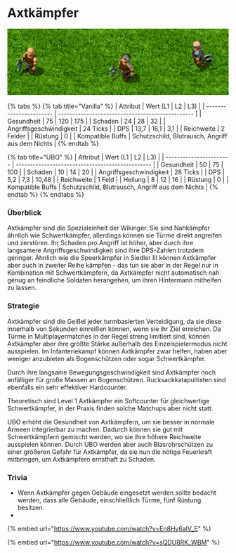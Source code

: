 # Axtkämpfer

![Level 1, 2 und 3 Axtkämpfer in einer Reihe](../.gitbook/assets/Axtilineup.png)

{% tabs %}
{% tab title="Vanilla" %}
| Attribut                | Wert (L1 \| L2 \| L3)                            |
| ----------------------- | ------------------------------------------------ |
| Gesundheit              | 75 \| 120 \| 175                                 |
| Schaden                 | 24 \| 28 \| 32                                   |
| Angriffsgeschwindigkeit | 24 Ticks                                         |
| DPS                     | 13,7 \| 16,1 \| 3,1                              |
| Reichweite              | 2 Felder                                         |
| Rüstung                 | 0                                                |
| Kompatible Buffs        | Schutzschild, Blutrausch, Angriff aus dem Nichts |
{% endtab %}

{% tab title="UBO" %}
| Attribut                | Wert (L1 \| L2 \| L3)                            |
| ----------------------- | ------------------------------------------------ |
| Gesundheit              | 50 \| 75 \| 100                                  |
| Schaden                 | 10 \| 14 \| 20                                   |
| Angriffsgeschwindigkeit | 28 Ticks                                         |
| DPS                     | 5,2 \| 7,3 \| 10,48                              |
| Reichweite              | 1 Feld                                           |
| Heilung                 | 8 \| 12 \| 16                                    |
| Rüstung                 | 0                                                |
| Kompatible Buffs        | Schutzschild, Blutrausch, Angriff aus dem Nichts |
{% endtab %}
{% endtabs %}

### Überblick

Axtkämpfer sind die Spezialeinheit der Wikinger. Sie sind Nahkämpfer ähnlich wie Schwertkämpfer, allerdings können sie Türme direkt angreifen und zerstören. Ihr Schaden pro Angriff ist höher, aber durch ihre langsamere Angriffsgeschwindigkeit sind ihre DPS-Zahlen trotzdem geringer. Ähnlich wie die Speerkämpfer in Siedler III können Axtkämpfer aber auch in zweiter Reihe kämpfen - das tun sie aber in der Regel nur in Kombination mit Schwertkämpfern, da Axtkämpfer nicht automatisch nah genug an feindliche Soldaten herangehen, um ihren Hintermann mithelfen zu lassen.

### Strategie

Axtkämpfer sind die Geißel jeder turmbasierten Verteidigung, da sie diese innerhalb von Sekunden einreißen können, wenn sie ihr Ziel erreichen. Da Türme in Multiplayermatches in der Regel streng limitiert sind, können Axtkämpfer aber ihre größte Stärke außerhalb des Einzelspielermodus nicht ausspielen. Im Infanteriekampf können Axtkämpfer zwar helfen, haben aber weniger anzubieten als Bogenschützen oder sogar Schwertkämpfer.

Durch ihre langsame Bewegungsgeschwindigkeit sind Axtkämpfer noch anfälliger für große Massen an Bogenschützen. Rucksackkatapultisten sind ebenfalls ein sehr effektiver Hardcounter.

Theoretisch sind Level 1 Axtkämpfer ein Softcounter für gleichwertige Schwertkämpfer, in der Praxis finden solche Matchups aber nicht statt.

UBO erhöht die Gesundheit von Axtkämpfern, um sie besser in normale Armeen integrierbar zu machen. Dadurch können sie gut mit Schwertkämpfern gemischt werden, wo sie ihre höhere Reichweite ausspielen können. Durch UBO werden aber auch Blasrohrschützen zu einer größeren Gefahr für Axtkämpfer, da sie nun die nötige Feuerkraft mitbringen, um Axtkämpfern ernsthaft zu Schaden.

### Trivia

* Wenn Axtkämpfer gegen Gebäude eingesetzt werden sollte bedacht werden, dass alle Gebäude, einschließlich Türme, fünf Rüstung besitzen.
*

{% embed url="https://www.youtube.com/watch?v=En8Hv6alV_E" %}

{% embed url="https://www.youtube.com/watch?v=sQDU8RK_WBM" %}

